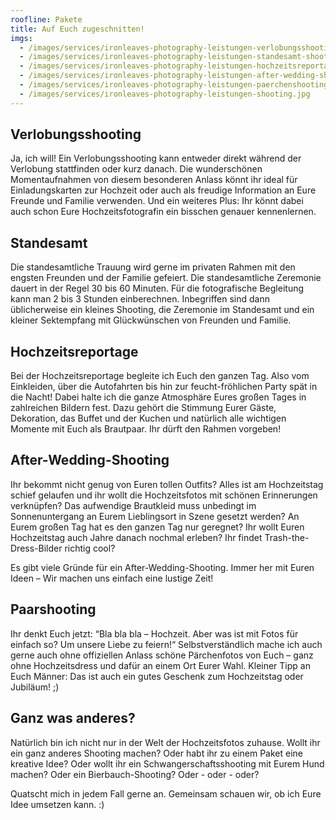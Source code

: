 ```yaml
---
roofline: Pakete
title: Auf Euch zugeschnitten!
imgs:
  - /images/services/ironleaves-photography-leistungen-verlobungsshooting.jpg
  - /images/services/ironleaves-photography-leistungen-standesamt-shooting.jpg
  - /images/services/ironleaves-photography-leistungen-hochzeitsreportage.jpg
  - /images/services/ironleaves-photography-leistungen-after-wedding-shooting.jpg
  - /images/services/ironleaves-photography-leistungen-paerchenshooting.jpg
  - /images/services/ironleaves-photography-leistungen-shooting.jpg
---
```


## Verlobungsshooting

Ja, ich will! Ein Verlobungsshooting kann entweder direkt während der Verlobung stattfinden oder kurz danach. Die wunderschönen Momentaufnahmen von diesem besonderen Anlass könnt ihr ideal für Einladungskarten zur Hochzeit oder auch als freudige Information an Eure Freunde und Familie verwenden. Und ein weiteres Plus: Ihr könnt dabei auch schon Eure Hochzeitsfotografin ein bisschen genauer kennenlernen.

## Standesamt

Die standesamtliche Trauung wird gerne im privaten Rahmen mit den engsten Freunden und der Familie gefeiert. Die standesamtliche Zeremonie dauert in der Regel 30 bis 60 Minuten. Für die fotografische Begleitung kann man 2 bis 3 Stunden einberechnen. Inbegriffen sind dann üblicherweise ein kleines Shooting, die Zeremonie im Standesamt und ein kleiner Sektempfang mit Glückwünschen von Freunden und Familie.

## Hochzeitsreportage

Bei der Hochzeitsreportage begleite ich Euch den ganzen Tag. Also vom Einkleiden, über die Autofahrten bis hin zur feucht-fröhlichen Party spät in die Nacht! Dabei halte ich die ganze Atmosphäre Eures großen Tages in zahlreichen Bildern fest. Dazu gehört die Stimmung Eurer Gäste, Dekoration, das Buffet und der Kuchen und natürlich alle wichtigen Momente mit Euch als Brautpaar. Ihr dürft den Rahmen vorgeben!

## After-Wedding-Shooting

Ihr bekommt nicht genug von Euren tollen Outfits? Alles ist am Hochzeitstag schief gelaufen und ihr wollt die Hochzeitsfotos mit schönen Erinnerungen verknüpfen? Das aufwendige Brautkleid muss unbedingt im Sonnenuntergang an Eurem Lieblingsort in Szene gesetzt werden? An Eurem großen Tag hat es den ganzen Tag nur geregnet? Ihr wollt Euren Hochzeitstag auch Jahre danach nochmal erleben? Ihr findet Trash-the-Dress-Bilder richtig cool? 

Es gibt viele Gründe für ein After-Wedding-Shooting. Immer her mit Euren Ideen – Wir machen uns einfach eine lustige Zeit!

## Paarshooting

Ihr denkt Euch jetzt: “Bla bla bla – Hochzeit. Aber was ist mit Fotos für einfach so? Um unsere Liebe zu feiern!“ Selbstverständlich mache ich auch gerne auch ohne offiziellen Anlass schöne Pärchenfotos von Euch – ganz ohne Hochzeitsdress und dafür an einem Ort Eurer Wahl. Kleiner Tipp an Euch Männer: Das ist auch ein gutes Geschenk zum Hochzeitstag oder Jubiläum! ;)

## Ganz was anderes?

Natürlich bin ich nicht nur in der Welt der Hochzeitsfotos zuhause. Wollt ihr ein ganz anderes Shooting machen? Oder habt ihr zu einem Paket eine kreative Idee? Oder wollt ihr ein Schwangerschaftsshooting mit Eurem Hund machen? Oder ein Bierbauch-Shooting? Oder - oder - oder? 

Quatscht mich in jedem Fall gerne an. Gemeinsam schauen wir, ob ich Eure Idee umsetzen kann. :)
